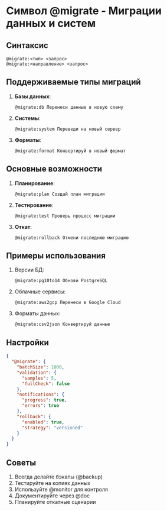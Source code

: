 # Символ @migrate - Миграции данных и систем

## Синтаксис
```
@migrate:<тип> <запрос>
@migrate:<направление> <запрос>
```

## Поддерживаемые типы миграций
1. **Базы данных**:
   ```cursor
   @migrate:db Перенеси данные в новую схему
   ```

2. **Системы**:
   ```cursor
   @migrate:system Переведи на новый сервер
   ```

3. **Форматы**:
   ```cursor
   @migrate:format Конвертируй в новый формат
   ```

## Основные возможности
1. **Планирование**:
   ```cursor
   @migrate:plan Создай план миграции
   ```

2. **Тестирование**:
   ```cursor
   @migrate:test Проверь процесс миграции
   ```

3. **Откат**:
   ```cursor
   @migrate:rollback Отмени последнюю миграцию
   ```

## Примеры использования
1. Версии БД:
   ```cursor
   @migrate:pg10to14 Обнови PostgreSQL
   ```

2. Облачные сервисы:
   ```cursor
   @migrate:aws2gcp Перенеси в Google Cloud
   ```

3. Форматы данных:
   ```cursor
   @migrate:csv2json Конвертируй данные
   ```

## Настройки
```json
{
  "@migrate": {
    "batchSize": 1000,
    "validation": {
      "samples": 5,
      "fullCheck": false
    },
    "notifications": {
      "progress": true,
      "errors": true
    },
    "rollback": {
      "enabled": true,
      "strategy": "versioned"
    }
  }
}
```

## Советы
1. Всегда делайте бэкапы (@backup)
2. Тестируйте на копиях данных
3. Используйте @monitor для контроля
4. Документируйте через @doc
5. Планируйте откатные сценарии